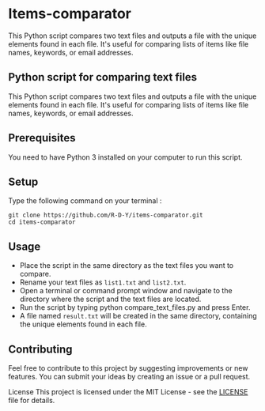 # Items-comparator
This Python script compares two text files and outputs a file with the unique elements found in each file. It's useful for comparing lists of items like file names, keywords, or email addresses. 


## Python script for comparing text files
This Python script compares two text files and outputs a file with the unique elements found in each file. It's useful for comparing lists of items like file names, keywords, or email addresses.

## Prerequisites
You need to have Python 3 installed on your computer to run this script.

## Setup
Type the following command on your terminal :
```plaintext
git clone https://github.com/R-D-Y/items-comparator.git 
cd items-comparator
```

## Usage
- Place the script in the same directory as the text files you want to compare.
- Rename your text files as `list1.txt` and `list2.txt`.
- Open a terminal or command prompt window and navigate to the directory where the script and the text files are located.
- Run the script by typing python compare_text_files.py and press Enter.
- A file named `result.txt` will be created in the same directory, containing the unique elements found in each file.

## Contributing
Feel free to contribute to this project by suggesting improvements or new features. You can submit your ideas by creating an issue or a pull request.

License
This project is licensed under the MIT License - see the [LICENSE](https://github.com/R-D-Y/items-comparator/blob/main/LICENSE.md) file for details.

